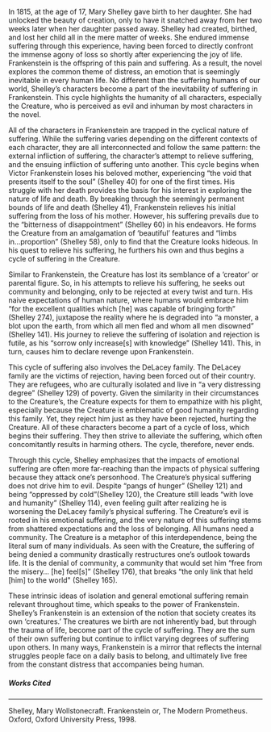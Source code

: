 

In 1815, at the age of 17, Mary Shelley gave birth to her daughter. She had unlocked the beauty of creation, only to have it snatched away from her two weeks later when her daughter passed away. Shelley had created, birthed, and lost her child all in the mere matter of weeks. She endured immense suffering through this experience, having been forced to directly confront the immense agony of loss so shortly after experiencing the joy of life. Frankenstein is the offspring of this pain and suffering. As a result, the novel explores the common theme of distress, an emotion that is seemingly inevitable in every human life. No different than the suffering humans of our world, Shelley’s characters become a part of the inevitability of suffering in Frankenstein. This cycle highlights the humanity of all characters, especially the Creature, who is perceived as evil and inhuman by most characters in the novel. 

All of the characters in Frankenstein are trapped in the cyclical nature of suffering. While the suffering varies depending on the different contexts of each character, they are all interconnected and follow the same pattern: the external infliction of suffering, the character’s attempt to relieve suffering, and the ensuing infliction of suffering unto another. This cycle begins when Victor Frankenstein loses his beloved mother, experiencing “the void that presents itself to the soul” (Shelley 40) for one of the first times. His struggle with her death provides the basis for his interest in exploring the nature of life and death. By breaking through the seemingly permanent bounds of life and death (Shelley 41), Frankenstein relieves his initial suffering from the loss of his mother. However, his suffering prevails due to the  “bitterness of disappointment” (Shelley 60) in his endeavors. He forms the Creature from an amalgamation of  ‘beautiful’ features and “limbs in...proportion” (Shelley 58), only to find that the Creature looks hideous. In his quest to relieve his suffering, he furthers his own and thus begins a cycle of suffering in the Creature. 

Similar to Frankenstein, the Creature has lost its semblance of a ‘creator’ or parental figure. So, in his attempts to relieve his suffering, he seeks out community and belonging, only to be rejected at every twist and turn. His naive expectations of human nature, where humans would embrace him “for the excellent qualities which [he] was capable of bringing forth” (Shelley 274), juxtapose the reality where he is degraded into “a monster, a blot upon the earth, from which all men fled and whom all men disowned” (Shelley 141). His journey to relieve the suffering of isolation and rejection is futile, as his “sorrow only increase[s] with knowledge” (Shelley 141). This, in turn, causes him to declare revenge upon Frankenstein. 

This cycle of suffering also involves the DeLacey family. The DeLacey family are the victims of rejection, having been forced out of their country. They are refugees, who are culturally isolated and live in “a very distressing degree” (Shelley 129) of poverty. Given the similarity in their circumstances to the Creature’s, the Creature expects for them to empathize with his plight, especially because the Creature is emblematic of good humanity regarding this family. Yet, they reject him just as they have been rejected, hurting the Creature. All of these characters become a part of a cycle of loss, which begins their suffering. They then strive to alleviate the suffering, which often concomitantly results in harming others. The cycle, therefore, never ends. 

Through this cycle, Shelley emphasizes that the impacts of emotional suffering are often more far-reaching than the impacts of physical suffering because they attack one’s personhood. The Creature’s physical suffering does not drive him to evil. Despite “pangs of hunger” (Shelley 121) and being  “oppressed by cold”(Shelley 120), the Creature still leads “with love and humanity” (Shelley 114), even feeling guilt after realizing he is worsening the DeLacey family’s physical suffering. The Creature’s evil is rooted in his emotional suffering, and the very nature of this suffering stems from shattered expectations and the loss of belonging. All humans need a community. The Creature is a metaphor of this interdependence, being the literal sum of many individuals.  As seen with the Creature, the suffering of being denied a community drastically restructures one’s outlook towards life.  It is the denial of community, a community that would set him “free from the misery… [he] feel[s]” (Shelley 176),  that breaks “the only link that held [him] to the world" (Shelley 165). 

These intrinsic ideas of isolation and general emotional suffering remain relevant throughout time, which speaks to the power of Frankenstein. Shelley’s Frankenstein is an extension of the notion that society creates its own ‘creatures.’ The creatures we birth are not inherently bad, but through the trauma of life, become part of the cycle of suffering. They are the sum of their own suffering but continue to inflict varying degrees of suffering upon others. In many ways, Frankenstein is a mirror that reflects the internal struggles people face on a daily basis to belong, and ultimately live free from the constant distress that accompanies being human. 

##### Works Cited
---- 
Shelley, Mary Wollstonecraft. Frankenstein or, The Modern Prometheus. Oxford, Oxford University Press, 1998.

